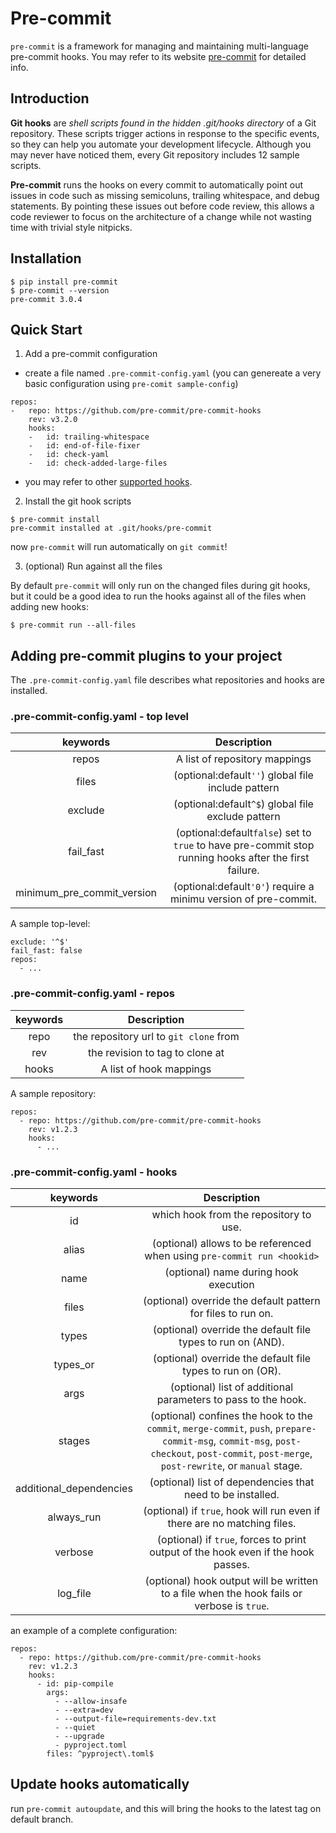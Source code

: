 # Pre-commit

`pre-commit` is a framework for managing and maintaining multi-language
pre-commit hooks. You may refer to its website [pre-commit](www.pre-commit.com)
for detailed info.

## Introduction

**Git hooks** are *shell scripts found in the hidden .git/hooks directory* of a
Git repository. These scripts trigger actions in response to the specific
events, so they can help you automate your development lifecycle. Although you
may never have noticed them, every Git repository includes 12 sample scripts.

**Pre-commit** runs the hooks on every commit to automatically point out issues
in code such as missing semicoluns, trailing whitespace, and debug statements.
By pointing these issues out before code review, this allows a code reviewer to
focus on the architecture of a change while not wasting time with trivial style
nitpicks.

## Installation

```shell
$ pip install pre-commit
$ pre-commit --version
pre-commit 3.0.4
```

## Quick Start

1. Add a pre-commit configuration

* create a file named `.pre-commit-config.yaml` (you can genereate a very basic
  configuration using `pre-comit sample-config`)

```shell
repos:
-   repo: https://github.com/pre-commit/pre-commit-hooks
    rev: v3.2.0
    hooks:
    -   id: trailing-whitespace
    -   id: end-of-file-fixer
    -   id: check-yaml
    -   id: check-added-large-files
```

* you may refer to other [supported hooks](https://pre-commit.com/hooks.html).

2. Install the git hook scripts

```shell
$ pre-commit install
pre-commit installed at .git/hooks/pre-commit
```

now `pre-commit` will run automatically on `git commit`!

3. (optional) Run against all the files

By default `pre-commit` will only run on the changed files during git hooks, but
it could be a good idea to run the hooks against all of the files when adding
new hooks:

```shell
$ pre-commit run --all-files
```

## Adding pre-commit plugins to your project

The `.pre-commit-config.yaml` file describes what repositories and hooks are
installed.

### .pre-commit-config.yaml - top level

|keywords       |    Description       |
|:-------------:|:--------------------:|
|repos          |A list of repository mappings|
|files          |(optional:default`''`) global file include pattern|
|exclude        |(optional:default`^$`) global file exclude pattern|
|fail_fast      |(optional:default`false`) set to `true` to have pre-commit stop running hooks after the first failure.|
|minimum_pre_commit_version|(optional:default`'0'`) require a minimu version of pre-commit.|

A sample top-level:
```shell
exclude: '^$'
fail_fast: false
repos:
  - ...
```

### .pre-commit-config.yaml - repos

|keywords       |    Description       |
|:-------------:|:--------------------:|
|repo           | the repository url to `git clone` from|
|rev            | the revision to tag to clone at|
|hooks          | A list of hook mappings|

A sample repository:
```shell
repos:
  - repo: https://github.com/pre-commit/pre-commit-hooks
    rev: v1.2.3
    hooks:
      - ...
```

### .pre-commit-config.yaml - hooks

|keywords       |    Description       |
|:-------------:|:--------------------:|
|id             |which hook from the repository to use.|
|alias          |(optional) allows to be referenced when using `pre-commit run <hookid>`|
|name           |(optional) name during hook execution|
|files          |(optional) override the default pattern for files to run on.|
|types          |(optional) override the default file types to run on (AND).|
|types_or       |(optional) override the default file types to run on (OR).|
|args           |(optional) list of additional parameters to pass to the hook.|\
|stages         |(optional) confines the hook to the `commit`, `merge-commit`, `push`, `prepare-commit-msg`, `commit-msg`, `post-checkout`, `post-commit`, `post-merge`, `post-rewrite`, or `manual` stage.|
|additional_dependencies|(optional) list of dependencies that need to be installed.|
|always_run     |(optional) if `true`, hook will run even if there are no matching files.|
|verbose        |(optional) if `true`, forces to print output of the hook even if the hook passes.|
|log_file       |(optional) hook output will be written to a file when the hook fails or verbose is `true`.|

an example of a complete configuration:

```shell
repos:
  - repo: https://github.com/pre-commit/pre-commit-hooks
    rev: v1.2.3
    hooks:
      - id: pip-compile
        args:
          - --allow-insafe
          - --extra=dev
          - --output-file=requirements-dev.txt
          - --quiet
          - --upgrade
          - pyproject.toml
        files: ^pyproject\.toml$
```

## Update hooks automatically

run `pre-commit autoupdate`, and this will bring the hooks to the latest tag on
default branch.
